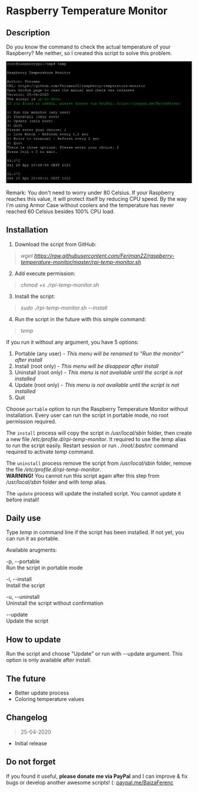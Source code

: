 # Raspberry Temperature Monitor

## Description

Do you know the command to check the actual temperature of your Raspberry? Me neither, so I created this script to solve this problem.

![Screenshot](https://raw.githubusercontent.com/Feriman22/raspberry-temperature-monitor/master/raspberry-temperature-monitor-screenshot.png)

Remark: You don't need to worry under 80 Celsius. If your Raspberry reaches this value, it will protect itself by reducing CPU speed. By the way I'm using Armor Case without coolers and the temperature has never reached 60 Celsius besides 100% CPU load.

## Installation

1. Download the script from GitHub:
>*wget https://raw.githubusercontent.com/Feriman22/raspberry-temperature-monitor/master/rpi-temp-monitor.sh*
2. Add execute permission:
>*chmod +x ./rpi-temp-monitor.sh*
3. Install the script:
>*sudo ./rpi-temp-monitor.sh --install*
4. Run the script in the future with this simple command:
>*temp*

If you run it without any argument, you have 5 options:
1. Portable (any user) - *This menu will be renamed to "Run the monitor" after install*
2. Install (root only) - *This menu will be disappear after install*
3. Uninstall (root only) - *This menu is not available until the script is not installed*
4. Update (root only) - *This menu is not available until the script is not installed*
5. Quit

Choose `portable` option to run the Raspberry Temperature Monitor without installation. Every user can run the script in portable mode, no root permission required.

The `install` process will copy the script in */usr/local/sbin* folder, then create a new file */etc/profile.d/rpi-temp-monitor*. It required to use the *temp* alias to run the script easily. Restart session or run *. /root/.bashrc* command required to activate *temp* command.

The `uninstall` process remove the script from */usr/local/sbin* folder, remove the file */etc/profile.d/rpi-temp-monitor*.\
**WARNING!** You cannot run this script again after this step from */usr/local/sbin* folder and with *temp* alias.

The `update` process will update the installed script. You cannot update it before install!

## Daily use

Type *temp* in command line if the script has been installed. If not yet, you can run it as portable.

Available arugments:

-p, --portable\
  Run the script in portable mode

-i, --install\
  Install the script

-u, --uninstall\
  Uninstall the script without confirmation
  
--update\
  Update the script

## How to update

Run the script and choose "Update" or run with --update argument. This option is only available after install.

## The future

- Better update process
- Coloring temperature values

## Changelog

>25-04-2020
- Initial release

## Do not forget

If you found it useful, **please donate me via PayPal** and I can improve & fix bugs or develop another awesome scripts! (:
[paypal.me/BajzaFerenc](https://www.paypal.me/BajzaFerenc)
